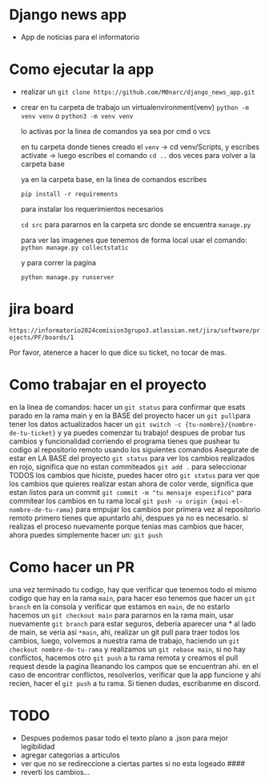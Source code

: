 # Django news app
- App de noticias para el informatorio

# Como ejecutar la app
- realizar un `git clone https://github.com/M0narc/django_news_app.git`

- crear en tu carpeta de trabajo un virtualenvironment(venv)
  `python -m venv venv` o `python3 -m venv venv`

  lo activas por la linea de comandos ya sea por cmd o vcs

  en tu carpeta donde tienes creado el `venv` -> cd venv/Scripts,
  y escribes activate -> luego escribes el comando `cd ..` dos veces
  para volver a la carpeta base
  
  ya en la carpeta base, en la linea de comandos escribes

  `pip install -r requirements`

  para instalar los requerimientos necesarios

  `cd src`
  para pararnos en la carpeta src donde se encuentra `manage.py`

  para ver las imagenes que tenemos de forma local usar el comando:
  `python manage.py collectstatic`

  y para correr la pagina

  `python manage.py runserver`

# jira board
  `https://informatorio2024comision3grupo3.atlassian.net/jira/software/projects/PF/boards/1`

  Por favor, atenerce a hacer lo que dice su ticket, no tocar de mas.

# Como trabajar en el proyecto
  en la linea de comandos:
    hacer un `git status` para confirmar que esats parado en la rama main y en la BASE del proyecto
    hacer un `git pull`para tener los datos actualizados
    hacer un `git switch -c {tu-nombre}/{nombre-de-tu-ticket}`
    y ya puedes comenzar tu trabajo!
    despues de probar tus cambios y funcionalidad corriendo el programa
    tienes que pushear tu codigo al repositorio remoto usando los siguientes comandos
    Asegurate de estar en LA BASE del proyecto
    `git status` para ver los cambios realizados en rojo, significa que no estan commiteados
    `git add .` para seleccionar TODOS los cambios que hiciste, puedes hacer otro `git status` para ver que los cambios que quieres realizar estan ahora de color verde, significa que estan listos para un commit
    `git commit -m "tu mensaje especifico"` para commitear los cambios en tu rama local
    `git push -u origin {aqui-el-nombre-de-tu-rama}` para empujar los cambios por primera vez al repositorio remoto primero tienes que apuntarlo ahi, despues ya no es necesario.
    si realizas el proceso nuevamente porque tenias mas cambios que hacer, ahora puedes simplemente hacer un: 
    `git push`

# Como hacer un PR
  una vez terminado tu codigo, hay que verificar que tenemos todo el mismo codigo que hay en la rama `main`, para hacer eso tenemos que hacer un `git branch` en la consola y verificar que estamos en `main`, de no estarlo hacemos un `git checkout main` para pararnos en la rama main, usar nuevamente `git branch` para estar seguros, deberia aparecer una * al lado de main, se veria asi `*main`, ahi, realizar un git pull para traer todos los cambios, luego, volvemos a nuestra rama de trabajo, haciendo un `git checkout nombre-de-tu-rama` y realizamos un `git rebase main`, si no hay conflictos, hacemos otro `git push` a tu rama remota y creamos el pull request desde la pagina lleanando los campos que se encuentran ahi.
  en el caso de encontrar conflictos, resolverlos, verificar que la app funcione y ahi recien, hacer el `git push` a tu rama.
  Si tienen dudas, escribanme en discord.

# TODO
 - Despues podemos pasar todo el texto plano a .json para mejor legibilidad
 - agregar categorias a articulos
 - ver que no se redireccione a ciertas partes si no esta logeado ####
 - reverti los cambios...